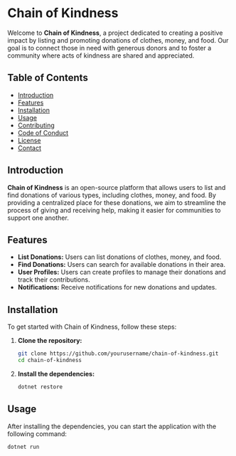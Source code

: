 # Chain of Kindness

Welcome to **Chain of Kindness**, a project dedicated to creating a positive impact by listing and promoting donations of clothes, money, and food. Our goal is to connect those in need with generous donors and to foster a community where acts of kindness are shared and appreciated.

## Table of Contents

- [Introduction](#introduction)
- [Features](#features)
- [Installation](#installation)
- [Usage](#usage)
- [Contributing](#contributing)
- [Code of Conduct](CODE_OF_CONDUCT.md)
- [License](LICENSE.md)
- [Contact](#contact)

## Introduction

**Chain of Kindness** is an open-source platform that allows users to list and find donations of various types, including clothes, money, and food. By providing a centralized place for these donations, we aim to streamline the process of giving and receiving help, making it easier for communities to support one another.

## Features

- **List Donations:** Users can list donations of clothes, money, and food.
- **Find Donations:** Users can search for available donations in their area.
- **User Profiles:** Users can create profiles to manage their donations and track their contributions.
- **Notifications:** Receive notifications for new donations and updates.

## Installation

To get started with Chain of Kindness, follow these steps:

1. **Clone the repository:**
    ```sh
    git clone https://github.com/yourusername/chain-of-kindness.git
    cd chain-of-kindness
    ```

2. **Install the dependencies:**
    ```sh
    dotnet restore
    ```

## Usage

After installing the dependencies, you can start the application with the following command:

```sh
dotnet run
